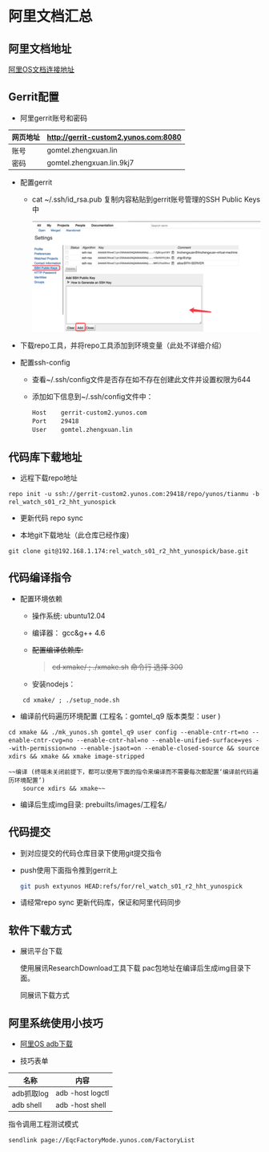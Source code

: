 # 阿里文档汇总

## 阿里文档地址

[阿里OS文档连接地址](https://developer.alios.cn/#/md%2Fdevelopercenter%2F%E5%A6%82%E4%BD%95%E8%8E%B7%E5%BE%97%E5%92%8C%E4%BD%BF%E7%94%A8%E6%BA%90%E7%A0%81%2F%E4%BD%BF%E7%94%A8%E6%8C%87%E5%8D%97%2F%E6%90%AD%E5%BB%BA%E7%BC%96%E8%AF%91%E7%8E%AF%E5%A2%83.md?docversion=0)

## Gerrit配置

- 阿里gerrit账号和密码

网页地址  |  <http://gerrit-custom2.yunos.com:8080>
--|--
账号  |  gomtel.zhengxuan.lin
密码  |  gomtel.zhengxuan.lin.9kj7

- 配置gerrit

  - cat ~/.ssh/id_rsa.pub  复制内容粘贴到gerrit账号管理的SSH Public Keys中

    ![gerrit-sshkey](gerrit-sshkey.jpg)

- 下载repo工具，并将repo工具添加到环境变量（此处不详细介绍）
- 配置ssh-config
  - 查看~/.ssh/config文件是否存在如不存在创建此文件并设置权限为644
  - 添加如下信息到~/.ssh/config文件中：

    ```bash
    Host    gerrit-custom2.yunos.com
    Port    29418
    User    gomtel.zhengxuan.lin
    ```

## 代码库下载地址

- 远程下载repo地址

```code
repo init -u ssh://gerrit-custom2.yunos.com:29418/repo/yunos/tianmu -b rel_watch_s01_r2_hht_yunospick
```

- 更新代码 repo sync

- 本地git下载地址（此仓库已经作废)

```code
git clone git@192.168.1.174:rel_watch_s01_r2_hht_yunospick/base.git
```

## 代码编译指令

- 配置环境依赖
  - 操作系统:  ubuntu12.04
  - 编译器：   gcc&g++ 4.6
  - ~~配置编译依赖库:~~

    > ~~cd xmake/ ; ./xmake.sh~~
    ~~命令行 选择 300~~

  - 安装nodejs：

```code
    cd xmake/ ; ./setup_node.sh
```

- 编译前代码遍历环境配置 (工程名：gomtel_q9 版本类型：user )

```code
cd xmake && ./mk_yunos.sh gomtel_q9 user config --enable-cntr-rt=no --enable-cntr-cvg=no --enable-cntr-hal=no --enable-unified-surface=yes --with-permission=no --enable-jsaot=on --enable-closed-source && source xdirs && xmake && xmake image-stripped
```

```code
~~编译 (终端未关闭前提下，都可以使用下面的指令来编译而不需要每次都配置‘编译前代码遍历环境配置’)
    source xdirs && xmake~~
```

- 编译后生成img目录: prebuilts/images/工程名/

## 代码提交

- 到对应提交的代码仓库目录下使用git提交指令
- push使用下面指令推到gerrit上

    ```bash
    git push extyunos HEAD:refs/for/rel_watch_s01_r2_hht_yunospick
    ```

- 请经常repo sync 更新代码库，保证和阿里代码同步

## 软件下载方式

- 展讯平台下载

  使用展讯ResearchDownload工具下载 pac包地址在编译后生成img目录下面。

  同展讯下载方式

## 阿里系统使用小技巧

- [阿里OS adb下载][5241dcc6]

[5241dcc6]: adb-yunos4.0.tar.gz

- 技巧表单

名称  |  内容
--|--
adb抓取log  | adb -host logctl
adb shell  |  adb -host shell

指令调用工程测试模式

```code
sendlink page://EqcFactoryMode.yunos.com/FactoryList
```
